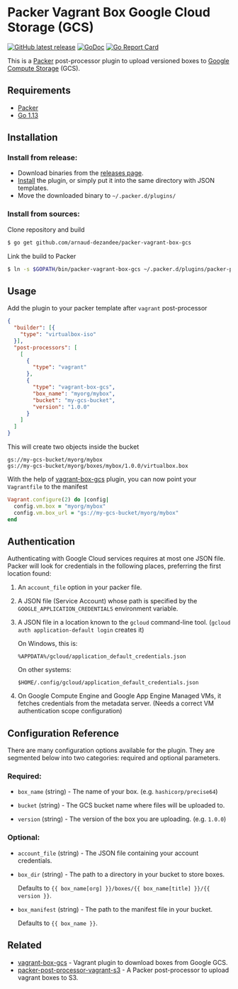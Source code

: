 # Packer Vagrant Box Google Cloud Storage (GCS)

[![GitHub latest release](https://img.shields.io/github/release/arnaud-dezandee/packer-vagrant-box-gcs.svg)](https://github.com/arnaud-dezandee/packer-vagrant-box-gcs/releases)
[![GoDoc](https://godoc.org/github.com/arnaud-dezandee/packer-vagrant-box-gcs?status.svg)](https://godoc.org/github.com/arnaud-dezandee/packer-vagrant-box-gcs)
[![Go Report Card](https://goreportcard.com/badge/github.com/arnaud-dezandee/packer-vagrant-box-gcs)](https://goreportcard.com/report/github.com/arnaud-dezandee/packer-vagrant-box-gcs)

This is a [Packer](https://www.packer.io) post-processor plugin to upload versioned boxes to
[Google Compute Storage](http://cloud.google.com/storage/) (GCS).

## Requirements
* [Packer](https://www.packer.io/intro/getting-started/install.html)
* [Go 1.13](https://golang.org/doc/install)

## Installation

### Install from release:

* Download binaries from the [releases page](https://github.com/arnaud-dezandee/packer-vagrant-box-gcs/releases).
* [Install](https://www.packer.io/docs/extending/plugins.html#installing-plugins) the plugin, or simply put it into the same directory with JSON templates.
* Move the downloaded binary to `~/.packer.d/plugins/`

### Install from sources:

Clone repository and build

```sh
$ go get github.com/arnaud-dezandee/packer-vagrant-box-gcs
```

Link the build to Packer

```sh
$ ln -s $GOPATH/bin/packer-vagrant-box-gcs ~/.packer.d/plugins/packer-post-processor-vagrant-box-gcs 
```

## Usage

Add the plugin to your packer template after `vagrant` post-processor

```json
{
  "builder": [{
    "type": "virtualbox-iso"
  }],
  "post-processors": [
    [
      {
        "type": "vagrant"
      },
      {
        "type": "vagrant-box-gcs",
        "box_name": "myorg/mybox",
        "bucket": "my-gcs-bucket",
        "version": "1.0.0"
      }
    ]
  ]
}
```

This will create two objects inside the bucket
```
gs://my-gcs-bucket/myorg/mybox
gs://my-gcs-bucket/myorg/boxes/mybox/1.0.0/virtualbox.box
```

With the help of [vagrant-box-gcs](https://github.com/arnaud-dezandee/vagrant-box-gcs) plugin, you can now point your `Vagrantfile` to the manifest

```ruby
Vagrant.configure(2) do |config|
  config.vm.box = "myorg/mybox"
  config.vm.box_url = "gs://my-gcs-bucket/myorg/mybox"
end
```

## Authentication

Authenticating with Google Cloud services requires at most one JSON file.
Packer will look for credentials in the following places, preferring the first location found:

1.  An `account_file` option in your packer file.

2.  A JSON file (Service Account) whose path is specified by the
    `GOOGLE_APPLICATION_CREDENTIALS` environment variable.

3.  A JSON file in a location known to the `gcloud` command-line tool.
    (`gcloud auth application-default login` creates it)

    On Windows, this is:

        %APPDATA%/gcloud/application_default_credentials.json

    On other systems:

        $HOME/.config/gcloud/application_default_credentials.json

4.  On Google Compute Engine and Google App Engine Managed VMs, it fetches
    credentials from the metadata server. (Needs a correct VM authentication
    scope configuration)

## Configuration Reference

There are many configuration options available for the plugin. They are
segmented below into two categories: required and optional parameters.

### Required:

-   `box_name` (string) - The name of your box. (e.g. `hashicorp/precise64`)

-   `bucket` (string) - The GCS bucket name where files will be uploaded to.

-   `version` (string) - The version of the box you are uploading. (e.g. `1.0.0`)

### Optional:

-   `account_file` (string) - The JSON file containing your account credentials.

-   `box_dir` (string) - The path to a directory in your bucket to store boxes.

    Defaults to `{{ box_name[org] }}/boxes/{{ box_name[title] }}/{{ version }}`.

-   `box_manifest` (string) - The path to the manifest file in your bucket.

    Defaults to `{{ box_name }}`.

## Related

- [vagrant-box-gcs](https://github.com/arnaud-dezandee/vagrant-box-gcs) - Vagrant plugin to download boxes from Google GCS.
- [packer-post-processor-vagrant-s3](https://github.com/lmars/packer-post-processor-vagrant-s3) - A Packer post-processor to upload vagrant boxes to S3.
